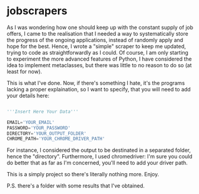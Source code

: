 # jobscrapers

As I was wondering how one should keep up with the constant supply of job offers, I came to the realisation that I needed a way to systematically store the progress of the ongoing applications, instead of randomly apply and hope for the best. Hence, I wrote a "simple" scraper to keep me updated, trying to code as straightforwardly as I could. Of course, I am only starting to experiment the more advanced features of Python, I have considered the idea to implement metaclasses, but there was little to no reason to do so (at least for now). 

This is what I've done. Now, if there's something I hate, it's the programs lacking a proper explaination, so I want to specify, that you will need to add your details here:

```python

'''Insert Here Your Data'''

EMAIL='YOUR_EMAIL'
PASSWORD='YOUR_PASSWORD'
DIRECTORY='YOUR_OUTPUT_FOLDER'
CHROME_PATH='YOUR_CHROME_DRIVER_PATH'

```

For instance, I considered the output to be destinated in a separated folder, hence the "directory". Furthermore, I used chromedriver: I'm sure you could do better that as far as I'm concerned, you'll need to add your driver path.

This is a simply project so there's literally nothing more. Enjoy. 

P.S. there's a folder with some results that I've obtained. 
